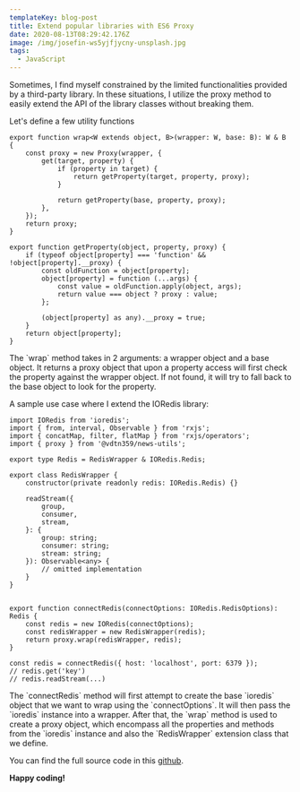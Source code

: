 ```yaml
---
templateKey: blog-post
title: Extend popular libraries with ES6 Proxy
date: 2020-08-13T08:29:42.176Z
image: /img/josefin-ws5yjfjycny-unsplash.jpg
tags:
  - JavaScript
---
```

Sometimes, I find myself constrained by the limited functionalities provided by a third-party library. In these situations, I utilize the proxy method to easily extend the API of the library classes without breaking them.

Let's define a few utility functions

```
export function wrap<W extends object, B>(wrapper: W, base: B): W & B {
	const proxy = new Proxy(wrapper, {
		get(target, property) {
			if (property in target) {
				return getProperty(target, property, proxy);
			}

			return getProperty(base, property, proxy);
		},
	});
	return proxy;
}

export function getProperty(object, property, proxy) {
	if (typeof object[property] === 'function' && !object[property].__proxy) {
		const oldFunction = object[property];
		object[property] = function (...args) {
			const value = oldFunction.apply(object, args);
			return value === object ? proxy : value;
		};

		(object[property] as any).__proxy = true;
	}
	return object[property];
}

```

The \`wrap\` method takes in 2 arguments: a wrapper object and a base object. It returns a proxy object that upon a property access will first check the property against the wrapper object. If not found, it will try to fall back to the base object to look for the property.

A sample use case where I extend the IORedis library:

```
import IORedis from 'ioredis';
import { from, interval, Observable } from 'rxjs';
import { concatMap, filter, flatMap } from 'rxjs/operators';
import { proxy } from '@vdtn359/news-utils';

export type Redis = RedisWrapper & IORedis.Redis;

export class RedisWrapper {
	constructor(private readonly redis: IORedis.Redis) {}

	readStream({
		group,
		consumer,
		stream,
	}: {
		group: string;
		consumer: string;
		stream: string;
	}): Observable<any> {
		// omitted implementation
	}
}


export function connectRedis(connectOptions: IORedis.RedisOptions): Redis {
	const redis = new IORedis(connectOptions);
	const redisWrapper = new RedisWrapper(redis);
	return proxy.wrap(redisWrapper, redis);
}

const redis = connectRedis({ host: 'localhost', port: 6379 });
// redis.get('key')
// redis.readStream(...)
```

The \`connectRedis\` method will first attempt to create the base \`ioredis\` object that we want to wrap using the \`connectOptions\`. It will then pass the \`ioredis\` instance into a wrapper. After that, the \`wrap\` method is used to create a proxy object, which encompass all the properties and methods from the \`ioredis\` instance and also the \`RedisWrapper\` extension class that we define. 

You can find the full source code in this [github](https://github.com/tuan231195/vdtn359-news/blob/develop/packages/schema/src/redis/redis.ts).

**Happy coding!**